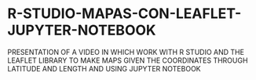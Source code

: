 # R-STUDIO-MAPAS-CON-LEAFLET-JUPYTER-NOTEBOOK
PRESENTATION OF A VIDEO IN WHICH WORK WITH R STUDIO AND THE LEAFLET LIBRARY TO MAKE MAPS GIVEN THE COORDINATES THROUGH LATITUDE AND LENGTH AND USING JUPYTER NOTEBOOK

